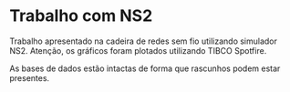 # Trabalho com NS2

Trabalho apresentado na cadeira de redes sem fio utilizando simulador NS2.
Atenção, os gráficos foram plotados utilizando TIBCO Spotfire.

As bases de dados estão intactas de forma que rascunhos podem estar presentes.
